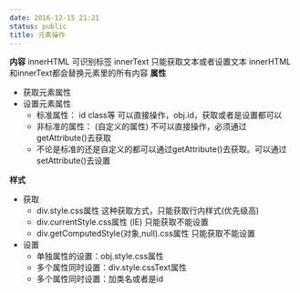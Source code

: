 ```yaml
---
date: 2016-12-15 21:21
status: public
title: 元素操作
---
```


**内容**
innerHTML 可识别标签
innerText 只能获取文本或者设置文本
innerHTML和innerText都会替换元素里的所有内容
**属性**
* 获取元素属性
* 设置元素属性
    * 标准属性： id class等 可以直接操作，obj.id，获取或者是设置都可以
    * 非标准的属性： (自定义的属性) 不可以直接操作，必须通过getAttribute()去获取
    * 不论是标准的还是自定义的都可以通过getAttribute()去获取。可以通过setAttribute()去设置

**样式**
* 获取
    * div.style.css属性 这种获取方式，只能获取行内样式(优先级高)
    * div.currentStyle.css属性 (IE) 只能获取不能设置
    * div.getComputedStyle(对象,null).css属性 只能获取不能设置
* 设置
    * 单独属性的设置：obj.style.css属性
    * 多个属性同时设置：div.style.cssText属性
    * 多个属性同时设置：加类名或者是id